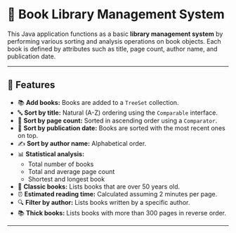 # 📖 Book Library Management System

This Java application functions as a basic **library management system** by performing various sorting and analysis operations on book objects. Each book is defined by attributes such as title, page count, author name, and publication date.

---

## 🚀 Features

- 📚 **Add books:** Books are added to a `TreeSet` collection.
- 🔤 **Sort by title:** Natural (A-Z) ordering using the `Comparable` interface.
- 📄 **Sort by page count:** Sorted in ascending order using a `Comparator`.
- 📅 **Sort by publication date:** Books are sorted with the most recent ones on top.
- ✍️ **Sort by author name:** Alphabetical order.
- 📊 **Statistical analysis:**
  - Total number of books
  - Total and average page count
  - Shortest and longest book
- 📜 **Classic books:** Lists books that are over 50 years old.
- ⏰ **Estimated reading time:** Calculated assuming 2 minutes per page.
- 🔍 **Filter by author:** Lists books written by a specific author.
- 📚 **Thick books:** Lists books with more than 300 pages in reverse order.

---
